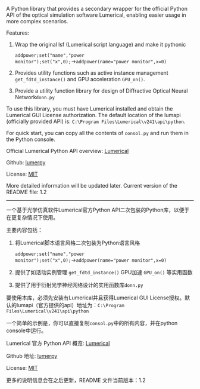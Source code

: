 A Python library that provides a secondary wrapper for the official Python API of the optical simulation software Lumerical, enabling easier usage in more complex scenarios.

Features:

1. Wrap the original lsf (Lumerical script language) and make it pythonic

   `addpower;set("name","power monitor");set("x",0);`→`addpower(name="power monitor",x=0)`

2. Provides utility functions such as active instance management `get_fdtd_instance()` and GPU acceleration `GPU_on()`.

3. Provide a utility function library for design of Diffractive Optical Neural Network`donn.py`

To use this library, you must have Lumerical installed and obtain the Lumerical GUI License authorization. The default location of the lumapi (officially provided API) is: `C:\Program Files\Lumerical\v241\api\python`.

For quick start, you can copy all the contents of `consol.py` and run them in the Python console.

Official Lumerical Python API overview: [Lumerical](https://optics.ansys.com/hc/en-us/articles/360037824513-Python-API-overview)

Github: [lumerpy](https://github.com/oscarxchen/lumerpy)

License: [MIT](https://github.com/OscarXChen/lumerpy/master/LICENSE)

More detailed information will be updated later. Current version of the README file: 1.2

------

一个基于光学仿真软件Lumerical官方Python API二次包装的Python库，以便于在更复杂情况下使用。

主要内容包括：

1. 将Lumerical脚本语言风格二次包装为Python语言风格

   `addpower;set("name","power monitor");set("x",0);`→`addpower(name="power monitor",x=0)`

2. 提供了如活动实例管理 `get_fdtd_instance()` GPU加速 `GPU_on()` 等实用函数

3. 提供了用于衍射光学神经网络设计的实用函数库`donn.py`

要使用本库，必须先安装有Lumerical并且获得Lumerical GUI License授权。默认的lumapi（官方提供的api）地址为：`C:\Program Files\Lumerical\v241\api\python`

一个简单的示例是，你可以直接复制`consol.py`中的所有内容，并在python console中运行。

Lumerical 官方 Python API 概览: [Lumerical](https://optics.ansys.com/hc/en-us/articles/360037824513-Python-API-overview)

Github 地址: [lumerpy](https://github.com/oscarxchen/lumerpy)

License: [MIT](https://github.com/OscarXChen/lumerpy/master/LICENSE)

更多的说明信息会在之后更新，README 文件当前版本：1.2

